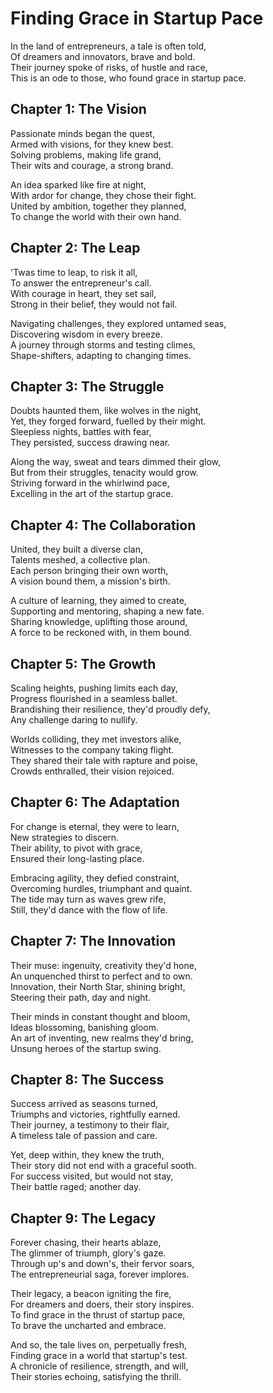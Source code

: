 # Finding Grace in Startup Pace

In the land of entrepreneurs, a tale is often told,\
Of dreamers and innovators, brave and bold.\
Their journey spoke of risks, of hustle and race,\
This is an ode to those, who found grace in startup pace.

## Chapter 1: The Vision

Passionate minds began the quest,\
Armed with visions, for they knew best.\
Solving problems, making life grand,\
Their wits and courage, a strong brand.

An idea sparked like fire at night,\
With ardor for change, they chose their fight.\
United by ambition, together they planned,\
To change the world with their own hand.

## Chapter 2: The Leap

'Twas time to leap, to risk it all,\
To answer the entrepreneur's call.\
With courage in heart, they set sail,\
Strong in their belief, they would not fail.

Navigating challenges, they explored untamed seas,\
Discovering wisdom in every breeze.\
A journey through storms and testing climes,\
Shape-shifters, adapting to changing times.

## Chapter 3: The Struggle

Doubts haunted them, like wolves in the night,\
Yet, they forged forward, fuelled by their might.\
Sleepless nights, battles with fear,\
They persisted, success drawing near.

Along the way, sweat and tears dimmed their glow,\
But from their struggles, tenacity would grow.\
Striving forward in the whirlwind pace,\
Excelling in the art of the startup grace.

## Chapter 4: The Collaboration

United, they built a diverse clan,\
Talents meshed, a collective plan.\
Each person bringing their own worth,\
A vision bound them, a mission's birth.

A culture of learning, they aimed to create,\
Supporting and mentoring, shaping a new fate.\
Sharing knowledge, uplifting those around,\
A force to be reckoned with, in them bound.

## Chapter 5: The Growth

Scaling heights, pushing limits each day,\
Progress flourished in a seamless ballet.\
Brandishing their resilience, they'd proudly defy,\
Any challenge daring to nullify.

Worlds colliding, they met investors alike,\
Witnesses to the company taking flight.\
They shared their tale with rapture and poise,\
Crowds enthralled, their vision rejoiced.

## Chapter 6: The Adaptation

For change is eternal, they were to learn,\
New strategies to discern.\
Their ability, to pivot with grace,\
Ensured their long-lasting place.

Embracing agility, they defied constraint,\
Overcoming hurdles, triumphant and quaint.\
The tide may turn as waves grew rife,\
Still, they'd dance with the flow of life.

## Chapter 7: The Innovation

Their muse: ingenuity, creativity they'd hone,\
An unquenched thirst to perfect and to own.\
Innovation, their North Star, shining bright,\
Steering their path, day and night.

Their minds in constant thought and bloom,\
Ideas blossoming, banishing gloom.\
An art of inventing, new realms they'd bring,\
Unsung heroes of the startup swing.

## Chapter 8: The Success

Success arrived as seasons turned,\
Triumphs and victories, rightfully earned.\
Their journey, a testimony to their flair,\
A timeless tale of passion and care.

Yet, deep within, they knew the truth,\
Their story did not end with a graceful sooth.\
For success visited, but would not stay,\
Their battle raged; another day.

## Chapter 9: The Legacy

Forever chasing, their hearts ablaze,\
The glimmer of triumph, glory's gaze.\
Through up's and down's, their fervor soars,\
The entrepreneurial saga, forever implores.

Their legacy, a beacon igniting the fire,\
For dreamers and doers, their story inspires.\
To find grace in the thrust of startup pace,\
To brave the uncharted and embrace.

And so, the tale lives on, perpetually fresh,\
Finding grace in a world that startup's test.\
A chronicle of resilience, strength, and will,\
Their stories echoing, satisfying the thrill.